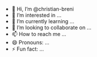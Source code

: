 - 👋 Hi, I’m @christian-breni
- 👀 I’m interested in ...
- 🌱 I’m currently learning ...
- 💞️ I’m looking to collaborate on ...
- 📫 How to reach me ...
- 😄 Pronouns: ...
- ⚡ Fun fact: ...

<!---
christian-breni/christian-breni is a ✨ special ✨ repository because its `README.md` (this file) appears on your GitHub profile.
You can click the Preview link to take a look at your changes.
--->
